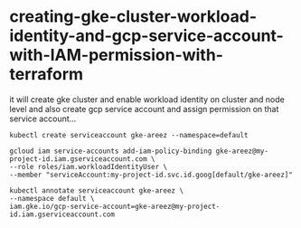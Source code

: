 # creating-gke-cluster-workload-identity-and-gcp-service-account-with-IAM-permission-with-terraform


it will create gke cluster and enable workload identity on cluster and node level and also create gcp service account and assign permission on that service account...


    kubectl create serviceaccount gke-areez --namespace=default
    
    gcloud iam service-accounts add-iam-policy-binding gke-areez@my-project-id.iam.gserviceaccount.com \
    --role roles/iam.workloadIdentityUser \
    --member "serviceAccount:my-project-id.svc.id.goog[default/gke-areez]"
    
    kubectl annotate serviceaccount gke-areez \
    --namespace default \
    iam.gke.io/gcp-service-account=gke-areez@my-project-id.iam.gserviceaccount.com
    
